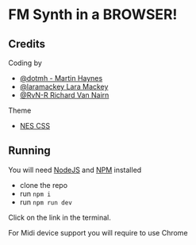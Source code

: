 # FM Synth in a BROWSER!
## Credits
Coding by 

- [@dotmh - Martin Haynes](https://www.github.com/dotmh)
- [@laramackey Lara Mackey](https://github.com/laramackey")
- [@RvN-R Richard Van Nairn](https://www.github.com/RvN-R")

Theme 

- [NES CSS](https://nostalgic-css.github.io/NES.css/)

## Running

You will need [NodeJS](https://nodejs.org/en/) and [NPM](https://www.npmjs.com/) installed

- clone the repo
- run `npm i`
- run `npm run dev`

Click on the link in the terminal. 

For Midi device support you will require to use Chrome